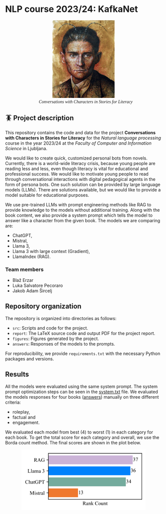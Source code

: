 # NLP course 2023/24: KafkaNet

<p align="center">
    <img src="figures/franc.jpg" width="200px"><br>
    <em style="font-family: Georgia;">
        🧙 Conversations with Characters in Stories for Literacy
    </em>
</p>

## 🪳 Project description

This repository contains the code and data for the project **Conversations with
Characters in Stories for Literacy** for the *Natural language processing*
course in the year 2023/24 at the *Faculty of Computer and Information Science*
in Ljubljana.

We would like to create quick, customized personal bots from novels. Currently,
there is a world-wide literacy crisis, because young people are reading less
and less, even though literacy is vital for educational and professional
success. We would like to motivate young people to read through conversational
interactions with digital pedagogical agents in the form of persona bots. One
such solution can be provided by large language models (LLMs). There are
solutions available, but we would like to provide a model suitable for
educational purposes.

We use pre-trained LLMs with prompt engineering methods like RAG to provide
knowledge to the models without additional training. Along with the book
content, we also provide a system prompt which tells the model to answer like
a character from the given book. The models we are comparing are:

- ChatGPT,
- Mistral,
- Llama 3,
- Llama 3 with large context (Gradient),
- LlamaIndex (RAG).

### Team members

- Blaž Erzar
- Luka Salvatore Pecoraro
- Jakob Adam Šircelj

## Repository organization

The repository is organized into directories as follows:

- `src`: Scripts and code for the project.
- `report`: The LaTeX source code and output PDF for the project report.
- `figures`: Figures generated by the project.
- `answers`: Responses of the models to the prompts.

For reproducibility, we provide `requirements.txt` with the necessary Python
packages and versions.

## Results

All the models were evaluated using the same system prompt. The system prompt
optimization steps can be seen in the [system.txt](answers/system.txt) file.
We evaluated the models responses for four books ([answers](answers)) manually
on three different criteria:

- roleplay,
- factual and
- engagement.

We evaluated each model from best (4) to worst (1) in each category for each
book. To get the total score for each category and overall, we use the Borda
count method. The final scores are shown in the plot below.

<p align="center">
    <img src="figures/rank_count_final.png" width="400px" />
</p>
